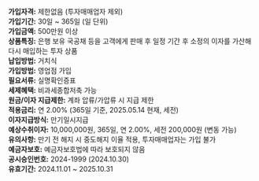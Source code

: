 **가입자격:** 제한없음 (투자매매업자 제외)  
**가입기간:** 30일 ~ 365일 (일 단위)  
**가입금액:** 500만원 이상  
**상품특징:** 은행 보유 국공채 등을 고객에게 판매 후 일정 기간 후 소정의 이자를 가산해 다시 매입하는 투자 상품  
**납입방법:** 거치식  
**가입방법:** 영업점 가입  
**필요서류:** 실명확인증표  
**세제혜택:** 비과세종합저축 가능  
**원금/이자 지급제한:** 계좌 압류/가압류 시 지급 제한  
**적용금리:** 연 2.00% (365일 기준, 2025.05.14 현재, 세전)  
**이자지급방식:** 만기일시지급  
**예상수취이자:** 10,000,000원, 365일, 연 2.00%, 세전 200,000원 (변동 가능)  
**유의사항:** 만기 전 해지 시 중도해지 이율 적용, 투자매매업자는 가입 불가  
**예금자보호:** 예금자보호법에 따라 보호되지 않음  
**공시승인번호:** 2024-1999 (2024.10.30)  
**유효기간:** 2024.11.01 ~ 2025.10.31